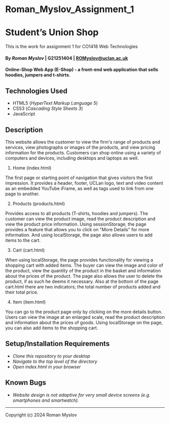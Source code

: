 # Roman_Myslov_Assignment_1

# Student’s Union Shop

This is the work for assignment 1 for CO1418 Web Technologies

#### By _**Roman Myslov**_ | G21251404 | ROMyslov@uclan.ac.uk

#### Online-Shop Web App (E-Shop) - a front-end web application that sells hoodies, jumpers and t-shirts.

## Technologies Used

* HTML5 (_HyperText Markup Language 5_)
* CSS3 (_Cascading Style Sheets 3_)
* JavaScript

## Description

This website allows the customer to view the firm's range of products and services, view photographs or images of the products, and view pricing information for the products. Customers can shop online using a variety of computers and devices, including desktops and laptops as well.

1. Home (index.html)
 
The first page or starting point of navigation that gives visitors the first impression. It provides a header, footer, UCLan logo, text and video content as an embedded YouTube iFrame, as well as tags used to link from one page to another.
 
2. Products (products.html)

Provides access to all products (T-shirts, hoodies and jumpers). The customer can view the product image, read the product description and view the product price information. Using sessionStorage, the page provides a feature that allows you to click on "More Details" for more information. And using localStorage, the page also allows users to add items to the cart.
 
3. Cart (cart.html)
 
When using localStorage, the page provides functionality for viewing a shopping cart with added items. The buyer can view the image and color of the product, view the quantity of the product in the basket and information about the prices of the product. The page also allows the user to delete the product, if as such he deems it necessary. Also at the bottom of the page cart.html there are two indicators; the total number of products added and their total price.

4. Item (item.html)

You can go to the product page only by clicking on the more details button. Users can view the image at an enlarged scale, read the product description and information about the prices of goods. Using localStorage on the page, you can also add items to the shopping cart.

## Setup/Installation Requirements

* _Clone this repository to your desktop_
* _Navigate to the top level of the directory_
* _Open index.html in your browser_

## Known Bugs

* _Website design is not adaptive for very small device screens (e.g. smartphones and smartwatch)._

___________________________________
Copyright (c) 2024 Roman Myslov
